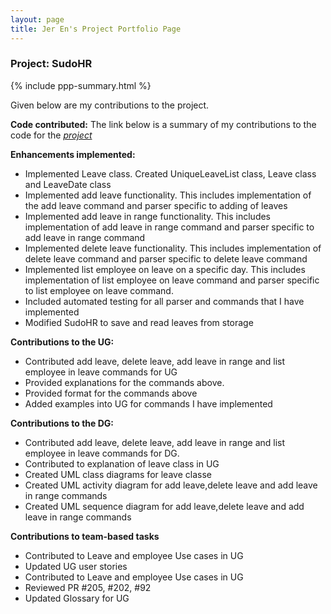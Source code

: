 ```yaml
---
layout: page
title: Jer En's Project Portfolio Page
---
```


### Project: SudoHR

{% include ppp-summary.html %}

Given below are my contributions to the project.

**Code contributed:**
The link below is a summary of my contributions to the code for the [_project_](https://nus-cs2103-ay2223s2.github.io/tp-dashboard/?search=jerrrren&breakdown=true&sort=groupTitle%20dsc&sortWithin=title&since=2023-02-17&timeframe=commit&mergegroup=&groupSelect=groupByRepos&checkedFileTypes=docs~functional-code~test-code~other)

**Enhancements implemented:**
- Implemented Leave class. Created UniqueLeaveList class, Leave class and LeaveDate class
- Implemented add leave functionality. This includes implementation of the add leave command and parser specific to adding of leaves
- Implemented add leave in range functionality. This includes implementation of add leave in range command and parser specific to add leave in range command
- Implemented delete leave functionality. This includes implementation of delete leave command and parser specific to delete leave command
- Implemented list employee on leave on a specific day. This includes implementation of list employee on leave command and parser specific to list employee on leave command.
- Included automated testing for all parser and commands that I have implemented
- Modified SudoHR to save and read leaves from storage


**Contributions to the UG:**
- Contributed add leave, delete leave, add leave in range and list employee in leave commands for UG
- Provided explanations for the commands above.
- Provided format for the commands above
- Added examples into UG for commands I have implemented

**Contributions to the DG:**
- Contributed add leave, delete leave, add leave in range and list employee in leave commands for DG.
- Contributed to explanation of leave class in UG
- Created UML class diagrams for leave classe
- Created UML activity diagram for add leave,delete leave and add leave in range commands
- Created UML sequence diagram for add leave,delete leave and add leave in range commands


**Contributions to team-based tasks**
- Contributed to Leave and employee Use cases in UG
- Updated UG user stories
- Contributed to Leave and employee Use cases in UG
- Reviewed PR #205, #202, #92
- Updated Glossary for UG